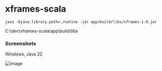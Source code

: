# xframes-scala

`java -Djava.library.path=./native -jar app/build/libs/xframes-1.0.jar`

C:\dev\xframes-scala\app\build\libs

### Screenshots

Windows, Java 22

![image](https://github.com/user-attachments/assets/7ad53e70-078a-4272-956d-e39c4f8c9308)

